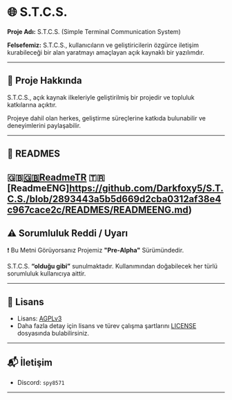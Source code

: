 # 🌐 S.T.C.S.

**Proje Adı:** S.T.C.S. (Simple Terminal Communication System)

**Felsefemiz:** S.T.C.S., kullanıcıların ve geliştiricilerin özgürce iletişim kurabileceği bir alan yaratmayı amaçlayan açık kaynaklı bir yazılımdır.

---

## 📖 Proje Hakkında

S.T.C.S., açık kaynak ilkeleriyle geliştirilmiş bir projedir ve topluluk katkılarına açıktır.

Projeye dahil olan herkes, geliştirme süreçlerine katkıda bulunabilir ve deneyimlerini paylaşabilir.

---

## 🤝 READMES

🇬🇧[🇬🇧ReadmeTR](https://github.com/Darkfoxy5/S.T.C.S./blob/2893443a5b5d669d2cba0312af38e4c967cace2c/READMES/READMETR.md)
🇹🇷[ReadmeENG]https://github.com/Darkfoxy5/S.T.C.S./blob/2893443a5b5d669d2cba0312af38e4c967cace2c/READMES/READMEENG.md)
---

## ⚠️ Sorumluluk Reddi / Uyarı

❗ Bu Metni Görüyorsanız Projemiz **"Pre-Alpha"** Sürümündedir.

S.T.C.S. **“olduğu gibi”** sunulmaktadır. Kullanımından doğabilecek her türlü sorumluluk kullanıcıya aittir.

---

## 📝 Lisans

* Lisans: [AGPLv3](https://www.gnu.org/licenses/agpl-3.0.html)
* Daha fazla detay için lisans ve türev çalışma şartlarını [LICENSE](https://github.com/dark3434234/S.T.C.S./blob/a639bcd42eab56f7252e147ccffc1233cfb0b02b/LICENSE) dosyasında bulabilirsiniz.

---

## 📬 İletişim

* Discord: `spy8571`

---
